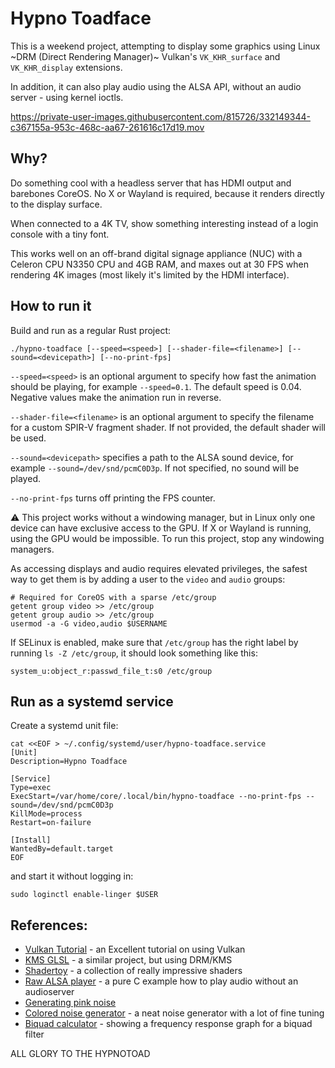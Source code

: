 # Hypno Toadface

This is a weekend project, attempting to display some graphics using Linux ~DRM (Direct Rendering Manager)~ Vulkan's `VK_KHR_surface` and `VK_KHR_display` extensions.

In addition, it can also play audio using the ALSA API, without an audio server - using kernel ioctls.

https://private-user-images.githubusercontent.com/815726/332149344-c367155a-953c-468c-aa67-261616c17d19.mov

## Why?

Do something cool with a headless server that has HDMI output and barebones CoreOS.
No X or Wayland is required, because it renders directly to the display surface.

When connected to a 4K TV, show something interesting instead of a login console with a tiny font.

This works well on an off-brand digital signage appliance (NUC) with a Celeron CPU N3350 CPU and 4GB RAM, and maxes out at 30 FPS when rendering 4K images
(most likely it's limited by the HDMI interface).

## How to run it

Build and run as a regular Rust project:

```shell
./hypno-toadface [--speed=<speed>] [--shader-file=<filename>] [--sound=<devicepath>] [--no-print-fps]
```

`--speed=<speed>` is an optional argument to specify how fast the animation should be playing, for example `--speed=0.1`. The default speed is 0.04. Negative values make the animation run in reverse.

`--shader-file=<filename>` is an optional argument to specify the filename for a custom SPIR-V fragment shader. If not provided, the default shader will be used.

`--sound=<devicepath>` specifies a path to the ALSA sound device, for example `--sound=/dev/snd/pcmC0D3p`. If not specified, no sound will be played.

`--no-print-fps` turns off printing the FPS counter.

⚠️ This project works without a windowing manager, but in Linux only one device can have exclusive access to the GPU. If X or Wayland is running, using the GPU would be impossible. To run this project, stop any windowing managers.

As accessing displays and audio requires elevated privileges, the safest way to get them is by adding a user to the `video` and `audio` groups:

```shell
# Required for CoreOS with a sparse /etc/group
getent group video >> /etc/group
getent group audio >> /etc/group
usermod -a -G video,audio $USERNAME
```

If SELinux is enabled, make sure that `/etc/group` has the right label by running `ls -Z /etc/group`, it should look something like this:

```
system_u:object_r:passwd_file_t:s0 /etc/group
```

## Run as a systemd service

Create a systemd unit file:

```shell
cat <<EOF > ~/.config/systemd/user/hypno-toadface.service
[Unit]
Description=Hypno Toadface

[Service]
Type=exec
ExecStart=/var/home/core/.local/bin/hypno-toadface --no-print-fps --sound=/dev/snd/pcmC0D3p
KillMode=process
Restart=on-failure

[Install]
WantedBy=default.target
EOF
```

and start it without logging in:

```shell
sudo loginctl enable-linger $USER
```

## References:

* [Vulkan Tutorial](https://vulkan-tutorial.com) - an Excellent tutorial on using Vulkan
* [KMS GLSL](https://github.com/astefanutti/kms-glsl) - a similar project, but using DRM/KMS
* [Shadertoy](https://www.shadertoy.com) - a collection of really impressive shaders
* [Raw ALSA player](https://github.com/PHJArea217/raw-alsa-player) - a pure C example how to play audio without an audioserver
* [Generating pink noise](https://www.firstpr.com.au/dsp/pink-noise/)
* [Colored noise generator](https://mynoise.net/NoiseMachines/whiteNoiseGenerator.php) - a neat noise generator with a lot of fine tuning
* [Biquad calculator](https://www.earlevel.com/main/2021/09/02/biquad-calculator-v3/) - showing a frequency response graph for a biquad filter

ALL GLORY TO THE HYPNOTOAD
